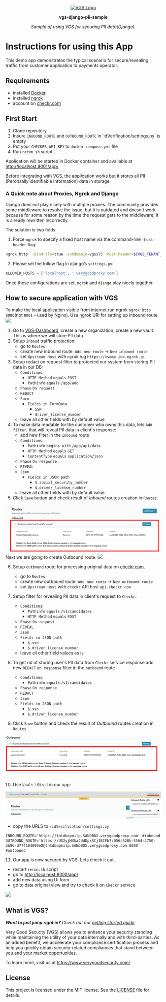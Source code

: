 <p align="center"><a href="https://www.verygoodsecurity.com/"><img src="https://avatars0.githubusercontent.com/u/17788525" width="128" alt="VGS Logo"></a></p>
<p align="center"><b>vgs-django-pii-sample</b></p>
<p align="center"><i>Sample of using VGS for securing PII data(Django).</i></p>

# Instructions for using this App
This demo app demonstrates the typical scenario for secure/revealing traffic from customer application to payments operator.

## Requirements
- installed [Docker](https://www.docker.com/get-docker)
- installed [ngrok](https://ngrok.com/)
- account on [checkr.com](https://checkr.com/)

## First Start
1. Clone repository
2. Insure `INBOUND_ROUTE` and `OUTBOUND_ROUTE` in 'idVerification/settings.py' is empty
3. Put your `CHECKER_API_KEY` to `docker-compose.yml` file
4. Run `rerun.sh` script

Application will be started in Docker container and available at [http://localhost:8001/app/](http://localhost:8001/app/)

Before integrating with VGS, the application works but it stores all PII (Peronsally identifiable information) data in storage.

### A Quick note about Proxies, Ngrok and Django

Django does not play nicely with multiple proxies. The community provides some middleware to resolve the issue, but it is outdated and doesn't work because for some reason by the time the request gets to the middleware, it is already rewritten incorrectly. 

The solution is two folds:

1. Force `ngrok` to specify a fixed host name via the command-line `-host-header` flag:

```sh
ngrok http  -bind-tls=true -subdomain=vgssl5 -host-header=${VGS_TENANT_IDENTIFER}.sandbox.verygoodproxy.com 8000
```

2. Please set the follow flag in django’s `settings.py`: 

```python
ALLOWED_HOSTS = ['localhost', '.verygoodproxy.com']
```

Once these configurations are set, `ngrok` and `django` play nicely together. 

## How to secure application with VGS

To make the local application visible from internet run ngrok `ngrok http 8000`(not `8001` - used by Nginx). Use ngrok URI for setting up inbound route.
<img src="images/inbound.gif" >
1. Go to [VGS-Dashboard](https://dashboard.verygoodsecurity.com), create a new organization, create a new vault. This is where we will store PII data.
2. Setup `inboud` traffic protection: 
    - go to `Routes`
    - create new inbound route: `Add new route` -> `New inbound route`
    - set `Upstream Host` with `ngrok` e.g `https://<some id>.ngrok.io`
3. Setup redact on request filter to protected our system from storing PII data in our DB:
    - `Conditions`:
        - `HTTP Method` `equals` `POST`
        - `Pathinfo` `equals` `/app/add`
    - `Phase` `On request`
    - `REDACT` 
    - `Form` 
        - `Fields in FormData`
            - `SSN`
            - `driver_license_number`
    - leave all other fields with by default value        
4. To make data readable for the customer who owns this data, lets `Add filter`, that will reveal PII data in client's response:
    - add new filter in the `inbound` route
    - `Conditions`:
        - `Pathinfo` `begins with` `/app/api/data`
        - `HTTP Method` `equals` `GET`
        - `ContentType` `equals` `application/json`
    - `Phase` `On response`
    - `REVEAL` 
    - `Json` 
        - `Fields in JSON path`
            - `$.social_security_number`
            - `$.driver_license_number`
    - leave all other fields with by default value  
5. Click `Save` button and check result of _Inbound_ routes creation in `Routes`.
  <img src="images/inbound_check_result.png" >
Next we are going to create Outbound route.
  <img src="images/outbound.gif" >

6. Setup `outbound` route for processing original data on [checkr.com](https://checkr.com/).
    - go to `Routes`
    - create new outbound route: `Add new route` -> `New outbound route`
    - set `Upstream Host` with `checkr` API host `api.checkr.com`
7. Setup filter for revealing PII data in client's request to `Checkr`:
   - `Conditions`:
      - `Pathinfo` `equals` `/v1/candidates`
      - `HTTP Method` `equals` `POST`
   - `Phase` `On request`
   - `REVEAL` 
   - `Json` 
    - `Fields in JSON path`
        - `$.ssn`
        - `$.driver_license_number`
   - leave all other field values as is 
8. To get rid of storing user's PII data from `Checkr` service response add new `REDACT` `on response` filter in the `outbound` route
   - `Conditions`:
        - `Pathinfo` `equals` `/v1/candidates`
   - `Phase` `On response`
   - `REDACT` 
   - `Json` 
    - `Fields in JSON path`
        - `$.ssn`
        - `$.driver_license_number`
              
9. Click `Save` button and check the result of _Outbound_ routes creation in `Routes`.
  <img src="images/outbound_check_result.png" >
  
10. Use `Vault URLs` it in our app:
  <img src="images/proxy_urls.png" >
  
  - copy the URLS to `/idVerification/settings.py`
  ```
  INBOUND_ROUTE='https://tntdbopmilp.SANDBOX.verygoodproxy.com' #inbound
  OUTBOUND_ROUTE='https://US2yjMXkaJddDpxSCj1BCFb7:056c520b-5564-4750-bb96-d774104090e0@tntdbopmilp.SANDBOX.verygoodproxy.com:8080' #outbound
  ```
11. Our app is now secured by VGS. Lets check it out.
- restart `rerun.sh` script
- go to [http://localhost:8000/app/](http://localhost:8000/app/)
- add new data using UI form
- go to data original view and try to check it on `Checkr` service
<img src="images/django_demo.gif" >

  
## What is VGS?

_**Want to just jump right in?** Check out our [getting started
guide](https://www.verygoodsecurity.com/docs/getting-started)._

Very Good Security (VGS) allows you to enhance your security standing while
maintaining the utility of your data internally and with third-parties. As an
added benefit, we accelerate your compliance certification process and help you
quickly obtain security-related compliances that stand between you and your
market opportunities.

To learn more, visit us at https://www.verygoodsecurity.com/

## License

This project is licensed under the MIT license. See the [LICENSE](LICENSE) file
for details.
